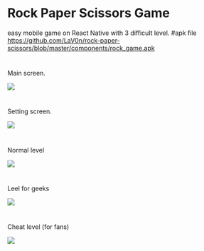 # Rock Paper Scissors Game

easy mobile game on React Native with 3 difficult level.
#apk file https://github.com/LaV0n/rock-paper-scissors/blob/master/components/rock_game.apk

# 
Main screen. 

![](https://github.com/LaV0n/rock-paper-scissors/blob/master/assets/images/Screenshot_1671006300.png)
#
Setting screen.

![](https://github.com/LaV0n/rock-paper-scissors/blob/master/assets/images/Screenshot_1671006318.png)
#
Normal level

![](https://github.com/LaV0n/rock-paper-scissors/blob/master/assets/images/1.gif)
#
Leel for geeks

![](https://github.com/LaV0n/rock-paper-scissors/blob/master/assets/images/2.gif)
#
Cheat level (for fans)

![](https://github.com/LaV0n/rock-paper-scissors/blob/master/assets/images/3.gif)

